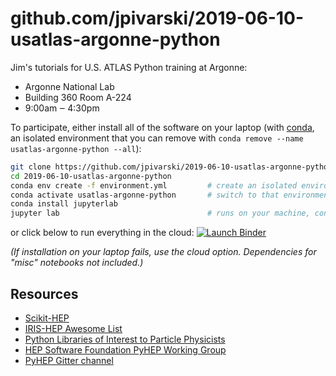# github.com/jpivarski/2019-06-10-usatlas-argonne-python

Jim's tutorials for U.S. ATLAS Python training at Argonne:

   * Argonne National Lab
   * Building 360 Room A-224
   * 9:00am ‒ 4:30pm

To participate, either install all of the software on your laptop (with [conda](https://docs.conda.io/en/latest/miniconda.html), an isolated environment that you can remove with `conda remove --name usatlas-argonne-python --all`):

```bash
git clone https://github.com/jpivarski/2019-06-10-usatlas-argonne-python.git
cd 2019-06-10-usatlas-argonne-python
conda env create -f environment.yml         # create an isolated environment and install everything
conda activate usatlas-argonne-python       # switch to that environment (maybe "source activate...")
conda install jupyterlab
jupyter lab                                 # runs on your machine, controlled by your web browser
```

or click below to run everything in the cloud: [![Launch Binder](https://mybinder.org/badge_logo.svg)](https://mybinder.org/v2/gh/jpivarski/2019-06-10-usatlas-argonne-python/1.4?urlpath=lab)

_(If installation on your laptop fails, use the cloud option. Dependencies for "misc" notebooks not included.)_

## Resources

   * [Scikit-HEP](http://scikit-hep.org/)
   * [IRIS-HEP Awesome List](https://github.com/iris-hep/awesome-hep#awesome-hep)
   * [Python Libraries of Interest to Particle Physicists](https://github.com/hsf-training/PyHEP-resources#python-libraries-of-interest-to-particle-physics)
   * [HEP Software Foundation PyHEP Working Group](https://hepsoftwarefoundation.org/workinggroups/pyhep.html)
   * [PyHEP Gitter channel](https://gitter.im/HSF/PyHEP)
